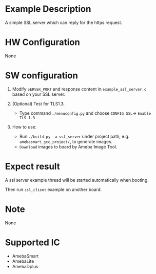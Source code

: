 # Example Description

A simple SSL server which can reply for the https request.

# HW Configuration

None

# SW configuration

1. Modify `SERVER_PORT` and response content in `example_ssl_server.c` based on your SSL server.

2. (Optional) Test for TLS1.3.  
   - Type command `./menuconfig.py` and choose `CONFIG SSL`-> `Enable TLS 1.3`

3. How to use:
   - Run `./build.py -a ssl_server` under project path, e.g. `amebasmart_gcc_project/`, to generate images.
   - `Download` images to board by Ameba Image Tool.

# Expect result

A ssl server example thread will be started automatically when booting.

Then run `ssl_client` example on another board.

# Note

None

# Supported IC

- AmebaSmart
- AmebaLite
- AmebaDplus
